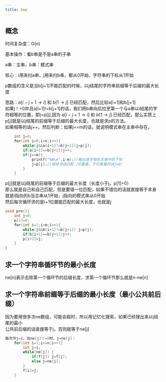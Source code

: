 ```yaml
---
title: kmp
---
```


## 概念

时间复杂度：O(n)  

基本操作：看b串是不是a串的子串  

a串：主串，b串：模式串  

核心：i用来扫a串，j用来扫b串，都从0开始，字符串的下标从1开始  

p数组的含义是当b[j+1]不能匹配的时候，以j结尾的字符串前缀等于后缀的最大长度  


思路：$a[i-j+1\to i]$ 和 $b[1\to j]$ 已经匹配，然后比较a[i+1]和b[j+1]  
如果j！=0并且a[i+1]!=b[j+1]的话，我们把b串向后拉至第一个与a串以i结尾的字符相等的位置，即j=p[j],因为 $a[i-j+1\to i]$ 和 $b[1\to j]$ 已经匹配，那么实质上p[j]就是以j结尾的前缀等于后缀的最大长度，也就是求p的方法。  
如果相等的话j++，然后判断：如果j==m的话，就说明模式串在主串中存在。  
```cpp
	int j=0;
	for(int i=0;i<n;i++){
		while(j&&a[i+1]!=b[j+1])j=p[j];
		if(a[i+1]==b[j+1])j++;
		if(j==m){
			printf("%d\n",i-m);//输出首字母在主串中的下标
			j=p[j];//继续寻找匹配（可重叠，不可重叠的话j=0）
		}
	}
```

p[j]就是以j结尾的前缀等于后缀的最大长度（长度小于j，p[1]=0）  
那么就是自己和自己匹配，但是要错一位匹配，如果不错位的话就直接等于本身  
就是i指向的b当主串从1开始，j指向的模式串从0开始  
然后每次循环求的是i+1位置能匹配的最大长度，也就是j  

```cpp
void pre(){
	int j=0;
	p[1]=0;
	for(int i=1;i<m;i++){
		while(j&&b[i+1]!=b[j+1]) j=p[j];
		if(b[i+1]==b[j+1])j++;
		p[i+1]=j;
	}
}
```
## 求一个字符串循环节的最小长度
ne[n]表示去除第一个循环节的后缀长度，求第一个循环节那么就是n-ne[n]  

## 求一个字符串前缀等于后缀的最小长度（最小公共前后缀）

因为要用很多次ne数组，可能会超时，所以用记忆化搜索，如果已经搜出来以j结尾的最小  
公共前后缀的话直接等于j，否则就等于ne[j]

```cpp
每次令j=i，当ne[j]！=0时，j=ne[j]：
	for(int i=1;i<=n;i++){
		int j=i;
		while(ne[j]) {
			if(f[j]) j=f[j];
			else j=ne[j];
		}
		f[i]=j;
	}

```

